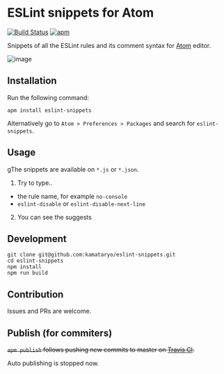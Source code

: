 # ESLint snippets for Atom

[![Build Status](https://travis-ci.org/kamataryo/eslint-snippets.svg?branch=master)](https://travis-ci.org/kamataryo/eslint-snippets)
[![apm](https://img.shields.io/apm/v/eslint-snippets.svg)](https://atom.io/packages/eslint-snippets)

Snippets of all the ESLint rules and its comment syntax for [Atom](https://atom.io/) editor.

![image](https://github.com/kamataryo/eslint-snippets/raw/master/image.gif)

## Installation

Run the following command:

```shell
apm install eslint-snippets
```

Alternatively go to `Atom > Preferences > Packages` and search for `eslint-snippets`.

## Usage

gThe snippets are available on `*.js` or `*.json`.

1. Try to type..
  - the rule name, for example `no-console`
  - `eslint-disable` or `eslint-disable-next-line`
2. You can see the suggests

## Development

```shell
git clone git@github.com:kamataryo/eslint-snippets.git
cd eslint-snippets
npm install
npm run build
```

## Contribution

Issues and PRs are welcome.

## Publish (for commiters)

~~`apm publish` follows pushing new commits to master on [Travis CI](https://travis-ci.org/kamataryo/eslint-snippets).~~

Auto publishing is stopped now.
